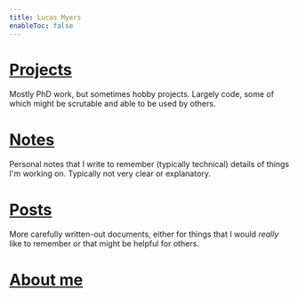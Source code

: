 ```yaml
---
title: Lucas Myers
enableToc: false
---
```


# [Projects](notes/projects.md)

Mostly PhD work, but sometimes hobby projects. Largely code, some of which might be scrutable and able to be used by others.

# [Notes](notes/notes.md)

Personal notes that I write to remember (typically technical) details of things I'm working on. Typically not very clear or explanatory.

# [Posts](notes/posts.md)

More carefully written-out documents, either for things that I would *really* like to remember or that might be helpful for others.

# [About me](notes/projects.md)
